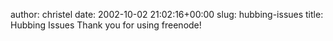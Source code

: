 author: christel
date: 2002-10-02 21:02:16+00:00
slug: hubbing-issues
title: Hubbing Issues
Thank you for using freenode!
